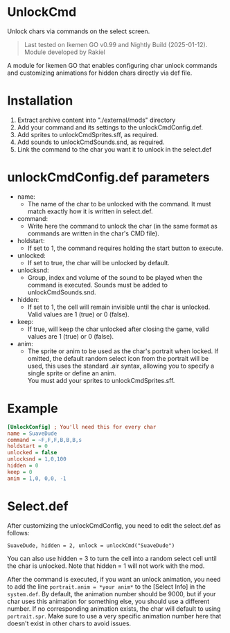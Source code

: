 # UnlockCmd
Unlock chars via commands on the select screen.

>Last tested on Ikemen GO v0.99 and Nightly Build (2025-01-12).  
>Module developed by Rakíel

A module for Ikemen GO that enables configuring char unlock commands and customizing animations for hidden chars directly via def file.

# Installation

1. Extract archive content into "./external/mods" directory
2. Add your command and its settings to the unlockCmdConfig.def.
3. Add sprites to unlockCmdSprites.sff, as required.
5. Add sounds to unlockCmdSounds.snd, as required.
6. Link the command to the char you want it to unlock in the select.def

# unlockCmdConfig.def parameters

- name:
  - The name of the char to be unlocked with the command. It must match exactly how it is written in select.def.  
- command:
  - Write here the command to unlock the char (in the same format as commands are written in the char's CMD file).  
- holdstart:
  - If set to 1, the command requires holding the start button to execute.  
- unlocked:
  - If set to true, the char will be unlocked by default.  
- unlocksnd:
  - Group, index and volume of the sound to be played when the command is executed. Sounds must be added to unlockCmdSounds.snd.  
- hidden:
  - If set to 1, the cell will remain invisible until the char is unlocked. Valid values are 1 (true) or 0 (false).  
- keep:
  - If true, will keep the char unlocked after closing the game, valid values are 1 (true) or 0 (false).
- anim:
  - The sprite or anim to be used as the char's portrait when locked. If omitted, the default random select icon from the portrait will be used, this uses the standard .air syntax, allowing you to specify a single sprite or define an anim.  
   You must add your sprites to unlockCmdSprites.sff.  

# Example
  ```ini
[UnlockConfig] ; You'll need this for every char
name = SuaveDude
command = ~F,F,F,B,B,B,s
holdstart = 0
unlocked = false
unlocksnd = 1,0,100
hidden = 0
keep = 0
anim = 1,0, 0,0, -1
 ```
# Select.def

After customizing the unlockCmdConfig, you need to edit the select.def as follows:

``SuaveDude, hidden = 2, unlock = unlockCmd("SuaveDude")``

You can also use hidden = 3 to turn the cell into a random select cell until the char is unlocked. Note that hidden = 1 will not work with the mod.

After the command is executed, if you want an unlock animation, you need to add the line ``portrait.anim = *your anim*`` to the [Select Info] in the ``system.def``. By default, the animation number should be 9000, but if your char uses this animation for something else, 
you should use a different number. If no corresponding animation exists, the char will default to using ``portrait.spr``. Make sure to use a very specific animation number here that doesn't exist in other chars to avoid issues.
